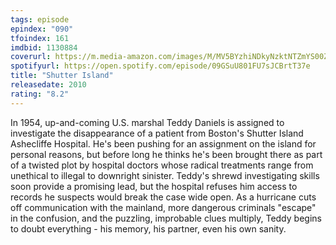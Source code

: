 ```yaml
---
tags: episode
epindex: "090"
tfoindex: 161
imdbid: 1130884
coverurl: https://m.media-amazon.com/images/M/MV5BYzhiNDkyNzktNTZmYS00ZTBkLTk2MDAtM2U0YjU1MzgxZjgzXkEyXkFqcGdeQXVyMTMxODk2OTU@._V1_SY300_CR0,0,202,300_.jpg
spotifyurl: https://open.spotify.com/episode/09GSuU801FU7sJCBrtT37e
title: "Shutter Island"
releasedate: 2010
rating: "8.2"
---
```


In 1954, up-and-coming U.S. marshal Teddy Daniels is assigned to investigate the disappearance of a patient from Boston's Shutter Island Ashecliffe Hospital. He's been pushing for an assignment on the island for personal reasons, but before long he thinks he's been brought there as part of a twisted plot by hospital doctors whose radical treatments range from unethical to illegal to downright sinister. Teddy's shrewd investigating skills soon provide a promising lead, but the hospital refuses him access to records he suspects would break the case wide open. As a hurricane cuts off communication with the mainland, more dangerous criminals "escape" in the confusion, and the puzzling, improbable clues multiply, Teddy begins to doubt everything - his memory, his partner, even his own sanity.